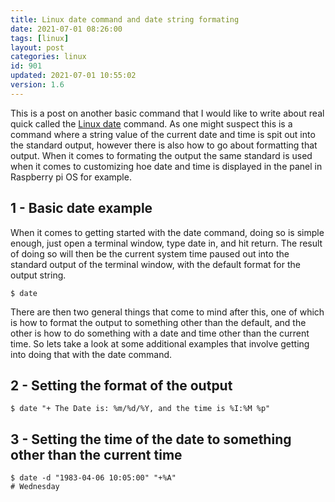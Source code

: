 ```yaml
---
title: Linux date command and date string formating
date: 2021-07-01 08:26:00
tags: [linux]
layout: post
categories: linux
id: 901
updated: 2021-07-01 10:55:02
version: 1.6
---
```


This is a post on another basic command that I would like to write about real quick called the [Linux date](https://man7.org/linux/man-pages/man1/date.1.html) command. As one might suspect this is a command where a string value of the current date and time is spit out into the standard output, however there is also how to go about formatting that output. When it comes to formating the output the same standard is used when it comes to customizing hoe date and time is displayed in the panel in Raspberry pi OS for example.

<!-- more -->

## 1 - Basic date example

When it comes to getting started with the date command, doing so is simple enough, just open a terminal window, type date in, and hit return. The result of doing so will then be the current system time paused out into the standard output of the terminal window, with the default format for the output string.

```
$ date
```

There are then two general things that come to mind after this, one of which is how to format the output to something other than the default, and the other is how to do something with a date and time other than the current time. So lets take a look at some additional examples that involve getting into doing that with the date command.

## 2 - Setting the format of the output

```
$ date "+ The Date is: %m/%d/%Y, and the time is %I:%M %p"
```

## 3 - Setting the time of the date to something other than the current time

```
$ date -d "1983-04-06 10:05:00" "+%A"
# Wednesday
```

